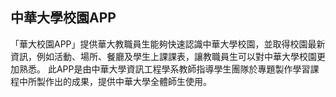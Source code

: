## 中華大學校園APP
「華大校園APP」提供華大教職員生能夠快速認識中華大學校園，並取得校園最新資訊，例如活動、場所、餐廳及學生上課課表，讓教職員生可以對中華大學校園更加熟悉。
此APP是由中華大學資訊工程學系教師指導學生團隊於專題製作學習課程中所製作出的成果，提供中華大學全體師生使用。